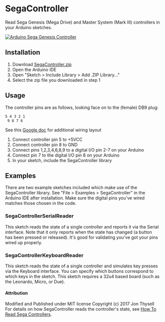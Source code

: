 # SegaController #

Read Sega Genesis (Mega Drive) and Master System (Mark III) controllers in your Arduino sketches.

[![Arduino Sega Genesis Controller](https://img.youtube.com/vi/mRGwLuHvMs0/hqdefault.jpg)](https://youtu.be/mRGwLuHvMs0)

## Installation ##

1. Download [SegaController.zip](https://github.com/PathfinderCast/SegaController/releases/latest)
2. Open the Arduino IDE
3. Open "Sketch > Include Library > Add .ZIP Library..."
4. Select the zip file you downloaded in step 1

## Usage ##

The controller pins are as follows, looking face on to the (female) DB9 plug:

    5 4 3 2 1
     9 8 7 6

See this [Google doc](https://docs.google.com/spreadsheets/d/1AowehgtFR0qmP2av_2KbIE8AoV2BKuSi6NTsK86RDzs/edit?usp=sharing) for additional wiring layout

1. Connect controller pin 5 to +5VCC
2. Connect controller pin 8 to GND
3. Connect pins 1,2,3,4,6,8,9  to a digital I/O pin 2-7 on your Arduino
4. Connect pin 7 to the digital I/O pin 8 on your Arduino
4. In your sketch, include the SegaController library

## Examples ##

There are two example sketches included which make use of the SegaController library. See "File > Examples > SegaController" in the Arduino IDE after installation. Make sure the digital pins you've wired matches those chosen in the code.

### SegaControllerSerialReader ###

This sketch reads the state of a single controller and reports it via the Serial interface. Note that it only reports when the state has changed (a button has been pressed or released). It's good for validating you've got your pins wired up properly.

### SegaControllerKeyboardReader ###

This sketch reads the state of a single controller and simulates key presses via the Keyboard interface. You can specify which buttons correspond to which keys in the sketch. This sketch requires a 32u4 based board (such as the Leonardo, Micro, or Due).


#### Attribution ####

Modified and Published under MIT license
Copyright (c) 2017 Jon Thysell
For details on how SegaController reads the controller's state, see [How To Read Sega Controllers](https://github.com/jonthysell/SegaController/wiki/How-To-Read-Sega-Controllers).
